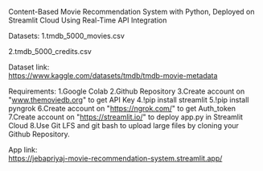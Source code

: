 Content-Based Movie Recommendation System with Python, Deployed on Streamlit Cloud Using Real-Time API Integration

Datasets:
1.tmdb_5000_movies.csv

2.tmdb_5000_credits.csv

Dataset link:         
https://www.kaggle.com/datasets/tmdb/tmdb-movie-metadata

Requirements:
       1.Google Colab
       2.Github Repository
       3.Create account on "www.themoviedb.org" to get API Key 
       4.!pip install streamlit
       5.!pip install pyngrok
       6.Create account on "https://ngrok.com/" to get Auth_token
       7.Create account on "https://streamlit.io/" to deploy app.py in Streamlit Cloud
       8.Use Git LFS and git bash to upload large files by cloning your Github Repository.

App link:       
       https://jebapriyaj-movie-recommendation-system.streamlit.app/
